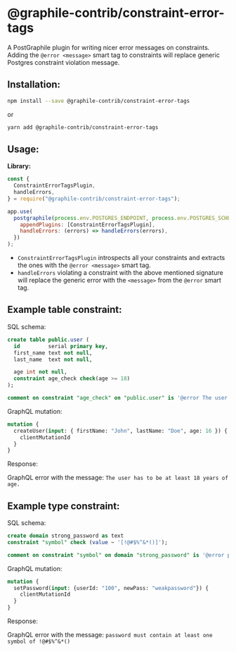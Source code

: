 # @graphile-contrib/constraint-error-tags

A PostGraphile plugin for writing nicer error messages on constraints. Adding the `@error <message>` smart tag to constraints will replace generic Postgres constraint violation message.

## Installation:

```bash
npm install --save @graphile-contrib/constraint-error-tags
```

or

```bash
yarn add @graphile-contrib/constraint-error-tags
```

## Usage:

**Library:**

```js
const {
  ConstraintErrorTagsPlugin,
  handleErrors,
} = require("@graphile-contrib/constraint-error-tags");

app.use(
  postgraphile(process.env.POSTGRES_ENDPOINT, process.env.POSTGRES_SCHEMA, {
    appendPlugins: [ConstraintErrorTagsPlugin],
    handleErrors: (errors) => handleErrors(errors),
  })
);
```

- `ConstraintErrorTagsPlugin` introspects all your constraints and extracts the ones with the `@error <message>` smart tag.
- `handleErrors` violating a constraint with the above mentioned signature will replace the generic error with the `<message>` from the `@error` smart tag.

## Example table constraint:

SQL schema:

```sql
create table public.user (
  id         serial primary key,
  first_name text not null,
  last_name  text not null,

  age int not null,
  constraint age_check check(age >= 18)
);

comment on constraint "age_check" on "public.user" is '@error The user has to be at least 18 years of age.';
```

GraphQL mutation:

```graphql
mutation {
  createUser(input: { firstName: "John", lastName: "Doe", age: 16 }) {
    clientMutationId
  }
}
```

Response:

GraphQL error with the message: `The user has to be at least 18 years of age.`

## Example type constraint:

SQL schema:

```sql
create domain strong_password as text
constraint "symbol" check (value ~ '[!@#$%^&*()]');

comment on constraint "symbol" on domain "strong_password" is '@error password must contain at least one symbol of !@#$%^&*()';
```

GraphQL mutation:

```graphql
mutation {
  setPassword(input: {userId: "100", newPass: "weakpassword"}) {
    clientMutationId
  }
}
```

Response:

GraphQL error with the message: `password must contain at least one symbol of !@#$%^&*()`

